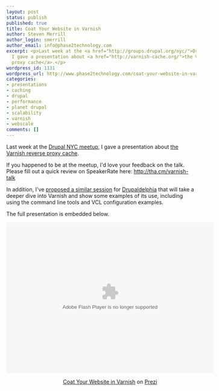 ```yaml
---
layout: post
status: publish
published: true
title: Coat Your Website in Varnish
author: Steven Merrill
author_login: smerrill
author_email: info@phase2technology.com
excerpt: <p>Last week at the <a href="http://groups.drupal.org/nyc/">Drupal NYC meetup</a>,
  I gave a presentation about <a href="http://varnish-cache.org/">the Varnish reverse
  proxy cache</a>.</p>
wordpress_id: 1131
wordpress_url: http://www.phase2technology.com/coat-your-website-in-varnish/
categories:
- presentations
- caching
- drupal
- performance
- planet drupal
- scalability
- varnish
- webscale
comments: []
---
```

<p>Last week at the <a href="http://groups.drupal.org/nyc/">Drupal NYC meetup</a>, I gave a presentation about <a href="http://varnish-cache.org/">the Varnish reverse proxy cache</a>.</p></p>
<p><!--break--></p></p>
<p>If you happened to be at the meetup, I'd love your feedback on the talk. Please fill out a quick review on SpeakerRate here: <a href="http://tha.cm/varnish-talk" title="http://tha.cm/varnish-talk">http://tha.cm/varnish-talk</a></p></p>
<p>In addition, I've <a href="http://www.drupaldelphia.com/sessions/coat-your-website-varnish">proposed a similar session</a> for <a href="http://www.drupaldelphia.com/">Drupaldelphia</a> that will take a deeper dive into Varnish and show some examples of its use, including using the command line tools and VCL configuration examples.</p></p>
<p>The full presentation is embedded below.</p></p>
<div class="prezi-player">
<style type="text/css" media="screen">.prezi-player { width: 550px; } .prezi-player-links { text-align: center; }</style><object id="prezi_fiifbaoxj0za" name="prezi_fiifbaoxj0za" classid="clsid:D27CDB6E-AE6D-11cf-96B8-444553540000" width="550" height="400"><param name="movie" value="http://prezi.com/bin/preziloader.swf" /><param name="allowfullscreen" value="true" /><param name="allowscriptaccess" value="always" /><param name="bgcolor" value="#ffffff" /><param name="flashvars" value="prezi_id=fiifbaoxj0za&lock_to_path=1&color=ffffff&autoplay=no&autohide_ctrls=0" /><embed id="preziEmbed_fiifbaoxj0za" name="preziEmbed_fiifbaoxj0za" src="http://prezi.com/bin/preziloader.swf" type="application/x-shockwave-flash" allowfullscreen="true" allowscriptaccess="always" width="550" height="400" bgcolor="#ffffff" flashvars="prezi_id=fiifbaoxj0za&lock_to_path=1&color=ffffff&autoplay=no&autohide_ctrls=0"></embed></object>
<div class="prezi-player-links">
<p><a title="Why you should consider Varnish to make your Drupal website FAST." href="http://prezi.com/fiifbaoxj0za/coat-your-website-in-varnish/">Coat Your Website in Varnish</a> on <a href="http://prezi.com">Prezi</a></p><br />
</div><br />
</div></p>
